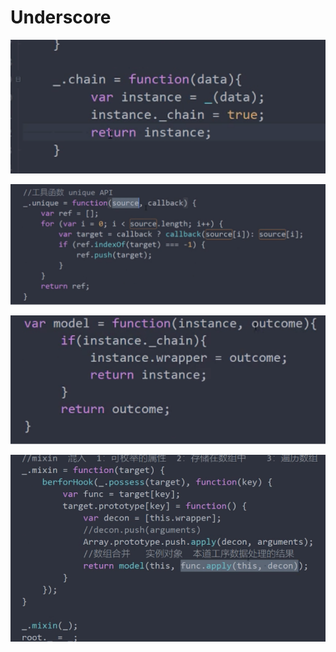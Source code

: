 # Underscore



![image-20210412172207161](Underscore.assets/image-20210412172207161.png)

![image-20210412172212468](Underscore.assets/image-20210412172212468.png)

![image-20210412172218637](Underscore.assets/image-20210412172218637.png)

![image-20210412172223047](Underscore.assets/image-20210412172223047.png)